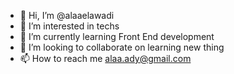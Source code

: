 - 👋 Hi, I’m @alaaelawadi
- 👀 I’m interested in techs
- 🌱 I’m currently learning Front End development
- 💞️ I’m looking to collaborate on learning new thing
- 📫 How to reach me alaa.ady@gmail.com

<!---
alaaelawadi/alaaelawadi is a ✨ special ✨ repository because its `README.md` (this file) appears on your GitHub profile.
You can click the Preview link to take a look at your changes.
--->
